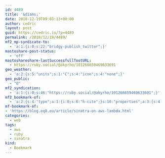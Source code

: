 ```yaml
---
id: 4489
title: '&diams;'
date: 2018-12-19T09:03:13+00:00
author: cedric
layout: post
guid: https://cedric.io/?p=4489
permalink: /2018/12/19/4489/
mf2_mp-syndicate-to:
  - 'a:1:{i:0;s:22:"bridgy-publish_twitter";}'
mastoshare-post-status:
  - 'off'
mastoshareshare-lastSuccessfullTootURL:
  - https://ruby.social/@akyrho/101266659469633691
geo_weather:
  - 'a:2:{s:5:"units";s:1:"C";s:4:"icon";s:4:"none";}'
geo_public:
  - "0"
mf2_syndication:
  - 'a:1:{i:0;s:46:"https://ruby.social/@akyrho/101266659469633691";}'
mf2_bookmark-of:
  - 'a:2:{s:4:"type";a:1:{i:0;s:6:"h-cite";}s:10:"properties";a:3:{s:4:"name";a:1:{i:0;s:26:"Ruby Sinatra on AWS Lambda";}s:3:"url";a:1:{i:0;s:54:"https://blog.eq8.eu/article/sinatra-on-aws-lambda.html";}s:6:"author";a:2:{s:4:"type";a:1:{i:0;s:6:"h-card";}s:10:"properties";a:0:{}}}}'
mf-bookmark-of:
- 'https://blog.eq8.eu/article/sinatra-on-aws-lambda.html'
categories:
  - web
tags:
  - aws
  - ruby
  - sinatra
kind:
  - Bookmark
---
```

